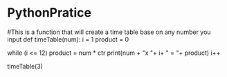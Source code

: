 # PythonPratice
#This is a function that will create a time table base on any number you input
def timeTable(num):
  i = 1
  product = 0

  while (i <= 12)
    product = num * ctr
    print(num + "x "+ i+ " = "+ product)
    i++

timeTable(3)
